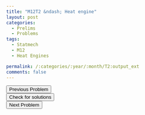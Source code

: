 ```yaml
---
title: "M12T2 &ndash; Heat engine"
layout: post
categories:
  - Prelims
  - Problems
tags:
  - Statmech
  - M12
  - Heat Engines

permalink: /:categories/:year/:month/T2:output_ext
comments: false
---
```

<object data="2012M2T.pdf" type="application/pdf" width="100%" height="500"></object>

<div class='navbar'>
	<div float='left'><button onclick="window.location='T1.html'" >Previous Problem</button></div>
	<div float='center'><button onclick="window.location='https://princetonprelim.com/prelim/28/'">Check for solutions</button></div>
	<div float='right'><button onclick="window.location='T3.html'" > Next Problem</button></div>
</div>
